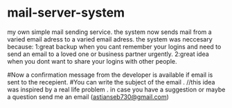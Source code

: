 # mail-server-system
my own simple mail sending service.
the system now
sends mail from a varied email adress to a varied email adress.
	the system was neccesary because:
1:great backup when you cant remember your logins and need to 
send an email to a loved one or business partner urgently.
2:great idea when you dont want to share your logins with other people.

#Now a confirmation message from the developer is available if email is sent to the recepient.
#You can write the subject of the email
.
//this idea was inspired by a real life problem
	.
in case you have a suggestion or maybe a question send me an email (astianseb730@gmail.com)


